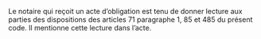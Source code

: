 Le notaire qui reçoit un acte d’obligation est tenu de donner lecture aux parties  des  dispositions  des  articles  71  paragraphe  1,  85  et  485  du  présent  code.  Il mentionne cette lecture dans l’acte.